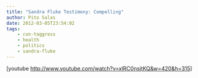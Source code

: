```yaml
---
title: "Sandra Fluke Testimony: Compelling"
author: Pito Salas
date: 2012-03-05T23:54:02
tags:
    - con-taggress
    - health
    - politics
    - sandra-fluke
---
```




[youtube http://www.youtube.com/watch?v=xlRC0nsjtKQ&w=420&h=315]



